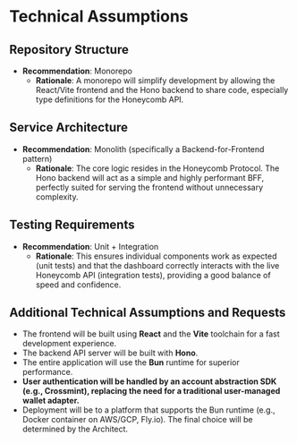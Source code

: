 # Technical Assumptions

## Repository Structure
* **Recommendation**: Monorepo
    * **Rationale**: A monorepo will simplify development by allowing the React/Vite frontend and the Hono backend to share code, especially type definitions for the Honeycomb API.

## Service Architecture
* **Recommendation**: Monolith (specifically a Backend-for-Frontend pattern)
    * **Rationale**: The core logic resides in the Honeycomb Protocol. The Hono backend will act as a simple and highly performant BFF, perfectly suited for serving the frontend without unnecessary complexity.

## Testing Requirements
* **Recommendation**: Unit + Integration
    * **Rationale**: This ensures individual components work as expected (unit tests) and that the dashboard correctly interacts with the live Honeycomb API (integration tests), providing a good balance of speed and confidence.

## Additional Technical Assumptions and Requests
* The frontend will be built using **React** and the **Vite** toolchain for a fast development experience.
* The backend API server will be built with **Hono**.
* The entire application will use the **Bun** runtime for superior performance.
* **User authentication will be handled by an account abstraction SDK (e.g., Crossmint), replacing the need for a traditional user-managed wallet adapter.**
* Deployment will be to a platform that supports the Bun runtime (e.g., Docker container on AWS/GCP, Fly.io). The final choice will be determined by the Architect.
